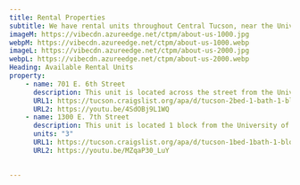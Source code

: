 ```yaml
---
title: Rental Properties
subtitle: We have rental units throughout Central Tucson, near the University of Arizona. See available units below or <a class="link dim" href="/contact">contact us</a> with questions or to apply.
imageM: https://vibecdn.azureedge.net/ctpm/about-us-1000.jpg
webpM: https://vibecdn.azureedge.net/ctpm/about-us-1000.webp
imageL: https://vibecdn.azureedge.net/ctpm/about-us-2000.jpg
webpL: https://vibecdn.azureedge.net/ctpm/about-us-2000.webp
Heading: Available Rental Units
property:
    - name: 701 E. 6th Street
      description: This unit is located across the street from the University of Arizona, 3 Blocks from 4th Avenue and Downtown, and less than a 5-minute drive to Banner Medical. This unit has a main bedroom and an additional den/office space that could be a bedroom. It comes with central A/C, hardwood floors, and washer/dryer unit in the backyard. The landlord pays for 2 street parking permits. Onsite parking is rented out and not available. Landlord pays for water, sewer and trash. Tenant pays for electrical, gas and all other utilities.
      URL1: https://tucson.craigslist.org/apa/d/tucson-2bed-1-bath-1-block-from-of/7162256247.html
      URL2: https://youtu.be/4SdOBj9L1WQ
    - name: 1300 E. 7th Street
      description: This unit is located 1 block from the University of Arizona and the University Rec Center. It's also 1 mile from 4th Avenue, Banner Medical and downtown. This 1 bed 1 bath casita has its own private yard, an in-unit washer/dryer, 2 split AC units and comes with 1 parking space. Landlord pays for water, sewer and trash. Tenant pays for electricity, gas and all other utilities.
      units: "3"
      URL1: https://tucson.craigslist.org/apa/d/tucson-1bed-1bath-1-block-from-of/7161421043.html
      URL2: https://youtu.be/MZqaP30_LuY
    

---
```




